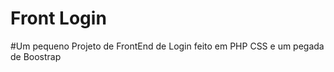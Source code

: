 # Front Login


#Um pequeno Projeto de FrontEnd de Login
feito em PHP CSS e um pegada de Boostrap
 
